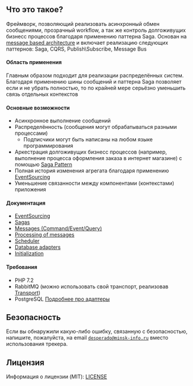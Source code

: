 ## Что это такое?
Фреймворк, позволяющий реализовать асинхронный обмен сообщениями, прозрачный workflow, а так же контроль долгоживущих бизнесс процессов благодаря применению паттерна Saga.
Основан на [message based architecture](https://www.enterpriseintegrationpatterns.com/patterns/messaging/Messaging.html) и включает реализацию следующих паттернов: Saga, CQRS, Publish\Subscribe, Message Bus

#### Область применения
Главным образом подходит для реализации распределённых систем. Благодаря применению шины сообщений и паттерна Saga позволяет если и не убрать полностью, то по крайней мере серьёзно уменьшить связь отдельных контекстов

#### Основные возможности
 - Асинхронное выполнение сообщений
 - Распределённость (сообщения могут обрабатываться разными процессами)
   - Подписчики могут быть написаны на любом языке программирования
 - Аркестрация долгоживущих бизнесс процессов (например, выполнение процесса оформления заказа в интернет магазине) с помощью [Saga Pattern](https://github.com/mmasiukevich/service-bus/blob/master/doc/sagas.md)
 - Полная история изменения агрегата благодаря применению [EventSourcing](https://github.com/mmasiukevich/service-bus/blob/master/doc/ru_event_sourcing.md)
 - Уменьшение связанности между компонентами (контекстами) приложения

#### Документация
- [EventSourcing](https://github.com/mmasiukevich/service-bus/blob/master/doc/ru_event_sourcing.md)
- [Sagas](https://github.com/mmasiukevich/service-bus/blob/master/doc/ru_sagas.md)
- [Messages (Command/Event/Query)](https://github.com/mmasiukevich/service-bus/blob/master/doc/ru_messages.md)
- [Processing of messages](https://github.com/mmasiukevich/service-bus/blob/master/doc/ru_massage_handlers.md)
- [Scheduler](https://github.com/mmasiukevich/service-bus/blob/master/doc/ru_scheduler.md)
- [Database adapters](https://github.com/mmasiukevich/service-bus/blob/master/doc/ru_storages.md)
- [Initialization](https://github.com/mmasiukevich/service-bus/blob/master/doc/ru_initialization.md)

#### Требования
  - PHP 7.2
  - RabbitMQ (можно использовать свой транспорт, реализовав  [Transport](https://github.com/mmasiukevich/service-bus/blob/master/src/Transport/Transport.php))
  - PostgreSQL [Подробнее про адаптеры](https://github.com/mmasiukevich/service-bus/blob/master/doc/ru_storages.md)


## Безопасность

Если вы обнаружили какую-либо ошибку, связанную с безопасностью, напишите, пожалуйста, на email [`desperado@minsk-info.ru`](mailto:desperado@minsk-info.ru) вместо использования трекера.

## Лицензия

Информация о лицензии (MIT): [LICENSE](LICENSE.md)
